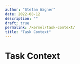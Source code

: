 ```yaml
---
author: "Stefan Wagner"
date: 2022-08-12
description: ""
draft: true
permalink: /kernel/task-context/
title: "Task Context"
---
```


# Task Context
